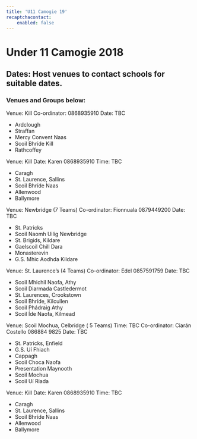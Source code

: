 ```yaml
---
title: 'U11 Camogie 19'
recaptchacontact:
    enabled: false
---
```


# Under 11 Camogie 2018 #
## Dates: Host venues to contact schools for suitable dates. ##
### Venues and Groups below: ###

Venue: Kill
Co-ordinator: 0868935910
Date: TBC
* Ardclough
* Straffan
* Mercy Convent Naas
* Scoil Bhríde Kill
* Rathcoffey

Venue: Kill
Date: Karen 0868935910
Time: TBC
* Caragh
* St. Laurence, Sallins
* Scoil Bhríde Naas
* Allenwood
* Ballymore

Venue: Newbridge (7 Teams)
Co-ordinator: Fionnuala 0879449200
Date: TBC
* St. Patricks
* Scoil Naomh Uilig Newbridge
* St. Brigids, Kildare
* Gaelscoil Chill Dara
* Monasterevin
* G.S. Mhic Aodhda Kildare

Venue: St. Laurence’s (4 Teams)
Co-ordinator: Edel 0857591759
Date: TBC
* Scoil Mhichil Naofa, Athy
* Scoil Diarmada Castledermot
* St. Laurences, Crookstown
* Scoil Bhríde, Kilcullen
* Scoil Phádraig Athy
* Scoil Íde Naofa, Kilmead

Venue: Scoil Mochua, Celbridge ( 5 Teams)
Time: TBC
Co-ordinator: Ciarán Costello ‭086884 9825‬
Date: TBC
* St. Patricks, Enfield
* G.S. Uí Fhiach
* Cappagh
* Scoil Choca Naofa
* Presentation Maynooth
* Scoil Mochua
* Scoil Uí Riada

Venue: Kill
Date: Karen 0868935910
Time: TBC
* Caragh
* St. Laurence, Sallins
* Scoil Bhríde Naas
* Allenwood
* Ballymore
